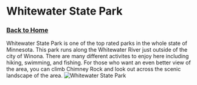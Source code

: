 # Whitewater State Park
### [Back to Home](https://colehagen15.github.io/Winona/)
Whitewater State Park is one of the top rated parks in the whole state of Minnesota. This park runs along the Whitewater River just outside of the city of Winona. There are many different activites to enjoy here including hiking, swimming, and fishing. For those who want an even better view of the area, you can climb Chimney Rock and look out across the scenic landscape of the area. 
![Whitewater State Park](https://www.planetware.com/photos-large/USMN/minnesota-altura-whitewater-state-park-whitewater-river.jpg)
